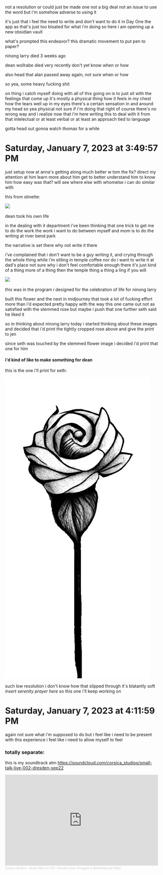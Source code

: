 not a resolution
or could just be made one
not a big deal
not an issue to use the word
but i'm somehow adverse to using it

it's just that i feel the need to write
and don't want to do it in Day One
the app
as that's just too bloated for what i'm doing
so here i am
opening up a new obsidian vault

what's prompted this endeavor?
this dramatic movement to put pen to paper?

ninong larry died 3 weeks ago

dean wollrabe died very recently
don't yet know when or how

also head that alan passed away
again, not sure when or how

so yea, some heavy fucking shit

on thing i catch myself doing
with all of this going on
is to just sit with the feelings that come up
it's mostly a physical thing
how it feels in my chest
how the tears well up in my eyes
there's a certain sensation in and around my head
so yea
physical
not sure if i'm doing that right
of course there's no wrong way
and i realize now
that i'm here writing this
to deal with it from that intelectual
or at least verbal
or at least an approach tied to language

gotta head out
gonna watch thomas for a while




# Saturday, January 7, 2023 at 3:49:57 PM

just setup
now at anna's
getting along much better w tom
the fix?
direct my attention at him
learn more about him
get to better understand him
to know him
how easy was that?
will see where else
with whomelse i can do similar with


this from stinette:

![](attachments/Pasted%20image%2020230107163140.png)

dean took his own life


in the dealing with it department
i've been thinking
that one trick to get me to do the work
the work i want to do between myself and mom
is to do the writing at river bend park

the narrative is set there
why not write it there

i've complained that i don't want to be 
a guy writing it, and crying through the whole thing
while i'm sitting in temple coffee
nor do i want to write it at dad's place
not sure why i don't feel comfortable enough there
it's just kind of a thing
more of a thing then the temple thing
a thing a ling if you will


![](attachments/Pasted%20image%2020230107163231.png)

this was in the program i designed
for the celebration of life for
ninong larry

built this flower and the next in midjourney
that took a lot of fucking effort
more than i'd expected
pretty happy with the way this one came out
not as satisfied with the stemmed rose
but maybe i push that one further
seth said he liked it

so in thinking about ninong larry today
i started thinking about these images
and decided that i'd print the tightly cropped rose above
and give the print to jen

since seth was touched by the stemmed flower image
i decided i'd print that one for him

#### i'd kind of like to make something for dean


this is the one i'll print for seth:

![](attachments/Pasted%20image%2020230107163252.png)

such low resolution
i don't know how that slipped through
it's blatantly soft
*insert serenity prayer here*
so this one i'll keep working on



# Saturday, January 7, 2023 at 4:11:59 PM

again
not sure what i'm supposed to do
but i feel like i need to be present with this experience
i feel like i need to allow myself to feel




### totally separate:
this is my soundtrack atm
https://soundcloud.com/corsica_studios/small-talk-live-002-dresden-sep22

<iframe width="100%" height="300" scrolling="no" frameborder="no" allow="autoplay" src="https://w.soundcloud.com/player/?url=https%3A//api.soundcloud.com/tracks/1347335347&color=%23ff5500&auto_play=false&hide_related=false&show_comments=true&show_user=true&show_reposts=false&show_teaser=true&visual=true"></iframe><div style="font-size: 10px; color: #cccccc;line-break: anywhere;word-break: normal;overflow: hidden;white-space: nowrap;text-overflow: ellipsis; font-family: Interstate,Lucida Grande,Lucida Sans Unicode,Lucida Sans,Garuda,Verdana,Tahoma,sans-serif;font-weight: 100;"><a href="https://soundcloud.com/corsica_studios" title="Corsica Studios" target="_blank" style="color: #cccccc; text-decoration: none;">Corsica Studios</a> · <a href="https://soundcloud.com/corsica_studios/small-talk-live-002-dresden-sep22" title="Small Talk Live 002: Dresden (Ivan Smagghe &amp; Manfredas) All Night" target="_blank" style="color: #cccccc; text-decoration: none;">Small Talk Live 002: Dresden (Ivan Smagghe &amp; Manfredas) All Night</a></div>



